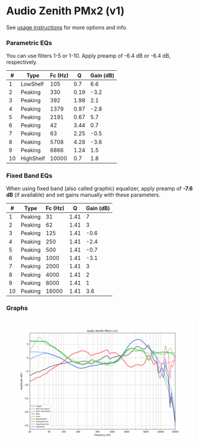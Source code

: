 # Audio Zenith PMx2 (v1)
See [usage instructions](https://github.com/jaakkopasanen/AutoEq#usage) for more options and info.

### Parametric EQs
You can use filters 1-5 or 1-10. Apply preamp of -6.4 dB or -6.4 dB, respectively.

|   # | Type      |   Fc (Hz) |    Q |   Gain (dB) |
|-----|-----------|-----------|------|-------------|
|   1 | LowShelf  |       105 | 0.7  |         6.6 |
|   2 | Peaking   |       330 | 0.19 |        -3.2 |
|   3 | Peaking   |       392 | 1.98 |         2.1 |
|   4 | Peaking   |      1379 | 0.97 |        -2.8 |
|   5 | Peaking   |      2191 | 0.67 |         5.7 |
|   6 | Peaking   |        42 | 3.44 |         0.7 |
|   7 | Peaking   |        63 | 2.25 |        -0.5 |
|   8 | Peaking   |      5708 | 4.28 |        -3.6 |
|   9 | Peaking   |      6866 | 1.24 |         1.5 |
|  10 | HighShelf |     10000 | 0.7  |         1.8 |

### Fixed Band EQs
When using fixed band (also called graphic) equalizer, apply preamp of **-7.6 dB** (if available) and set gains manually with these parameters.

|   # | Type    |   Fc (Hz) |    Q |   Gain (dB) |
|-----|---------|-----------|------|-------------|
|   1 | Peaking |        31 | 1.41 |         7   |
|   2 | Peaking |        62 | 1.41 |         3   |
|   3 | Peaking |       125 | 1.41 |        -0.6 |
|   4 | Peaking |       250 | 1.41 |        -2.4 |
|   5 | Peaking |       500 | 1.41 |        -0.7 |
|   6 | Peaking |      1000 | 1.41 |        -3.1 |
|   7 | Peaking |      2000 | 1.41 |         3   |
|   8 | Peaking |      4000 | 1.41 |         2   |
|   9 | Peaking |      8000 | 1.41 |         1   |
|  10 | Peaking |     16000 | 1.41 |         3.6 |

### Graphs
![](./Audio%20Zenith%20PMx2%20(v1).png)
